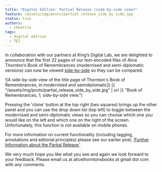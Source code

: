 ```yaml
---
title: "Digital Edition: Partial Release (side-by-side view)"
feature: /assets/img/posts/partial_release_side_by_side.jpg
status: live
authors:
  - cbeattie
tags:
  - digital edition
  - TEI
---
```


In collaboration with our partners at King’s Digital Lab, we are delighted to announce that the first 22 pages of our text-encoded files of Alice Thornton’s Book of Remembrances (modernised and semi-diplomatic versions) can now be viewed  [side-by-side](https://thornton.kdl.kcl.ac.uk/books/viewer/) so they can be compared.

![A side-by-side view of the title page of Thornton's Book of Remembrances, in modernised and semidiplomatic]( {{ "/assets/img/posts/partial_release_side_by_side.jpg" | url }} "Book of Remembrances, 1, side-by-side view.")

Pressing the 'clone' button at the top right (two squares) brings up the other panel and you can use the drop down list (top left) to toggle between the modernised and semi-diplomatic views so you can choose which one you would like on the left and which one on the right of the screen. Unfortunately, this function is not available on mobile phones.

For more information on current functionality (including tagging, annotations and editorial principles) please see our earlier post, [‘Further Information about the Partial Release'](https://thornton.kdl.kcl.ac.uk/posts/blog/2023-05-30-partial-release-blog/).

We very much hope you like what you see and again we look forward to your feedback. Please email us at alicethorntonsbooks at gmail dot com  with any comments. 
